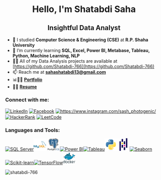 <h1 align="center">Hello, I'm Shatabdi Saha</h1>
<h2 align="center">Insightful Data Analyst</h2>

- 🔭 I studied **Computer Science & Engineering (CSE)** at **R.P. Shaha University**  
- 🌱 I’m currently learning **SQL, Excel, Power BI, Metabase, Tableau, Python, Machine Learning, NLP**  
- 👨‍💻 All of my Data Analysis projects are available at [https://github.com/Shatabdi-766](https://github.com/Shatabdi-766)  
- 📫 Reach me at **sahashatabdi13@gmail.com**
- 📊📑💼 **[Portfolio](https://shatport.netlify.app/)**
- 📑👔  **[Resume](https://snazzy-marigold-a6de0c.netlify.app/)**

<h3 align="left">Connect with me:</h3>
<p align="left">
  <a href="https://linkedin.com/in/shatabdi-saha/" target="blank"><img align="center" src="https://raw.githubusercontent.com/rahuldkjain/github-profile-readme-generator/master/src/images/icons/Social/linked-in-alt.svg" alt="LinkedIn" height="30" width="40" /></a>
  <a href="https://www.facebook.com/nirjona.tulip" target="blank"><img align="center" src="https://raw.githubusercontent.com/rahuldkjain/github-profile-readme-generator/master/src/images/icons/Social/facebook.svg" alt="Facebook" height="30" width="40" /></a>
  <a href="https://instagram.com/https://www.instagram.com/sash_photogenic/" target="blank"><img align="center" src="https://raw.githubusercontent.com/rahuldkjain/github-profile-readme-generator/master/src/images/icons/Social/instagram.svg" alt="https://www.instagram.com/sash_photogenic/" height="30" width="40" /></a>
<a href="https://www.hackerrank.com/sahashatabdi" target="blank"><img align="center" src="https://raw.githubusercontent.com/rahuldkjain/github-profile-readme-generator/master/src/images/icons/Social/hackerrank.svg" alt="HackerRank" height="30" width="40" /></a>
  <a href="https://leetcode.com/" target="blank"><img align="center" src="https://raw.githubusercontent.com/rahuldkjain/github-profile-readme-generator/master/src/images/icons/Social/leet-code.svg" alt="LeetCode" height="30" width="40" /></a>
</p>

<h3 align="left">Languages and Tools:</h3>
<p align="left">
<a href="https://www.microsoft.com/en-us/sql-server" target="_blank" rel="noreferrer"><img src="https://www.svgrepo.com/show/303229/microsoft-sql-server-logo.svg" alt="SQL Server" width="40" height="40" /></a><a href="https://www.mysql.com/" target="_blank" rel="noreferrer"><img src="https://raw.githubusercontent.com/devicons/devicon/master/icons/mysql/mysql-original-wordmark.svg" alt="MySQL" width="40" height="40" /></a> <a href="https://www.postgresql.org" target="_blank" rel="noreferrer"><img src="https://raw.githubusercontent.com/devicons/devicon/master/icons/postgresql/postgresql-original-wordmark.svg" alt="PostgreSQL" width="40" height="40" /></a><a href="https://app.powerbi.com/" target="_blank" rel="noreferrer"><img src="https://upload.wikimedia.org/wikipedia/commons/c/cf/New_Power_BI_Logo.svg" alt="Power BI" width="40" height="40" /></a><a href="https://www.tableau.com/" target="_blank" rel="noreferrer"><img src="https://upload.wikimedia.org/wikipedia/commons/thumb/4/4b/Tableau_Logo.png/600px-Tableau_Logo.png" alt="Tableau" width="40" height="40" /></a><a href="https://www.python.org" target="_blank" rel="noreferrer"><img src="https://raw.githubusercontent.com/devicons/devicon/master/icons/python/python-original.svg" alt="Python" width="40" height="40" /></a><a href="https://pandas.pydata.org/" target="_blank" rel="noreferrer"><img src="https://raw.githubusercontent.com/devicons/devicon/2ae2a900d2f041da66e950e4d48052658d850630/icons/pandas/pandas-original.svg" alt="Pandas" width="40" height="40" /></a><a href="https://seaborn.pydata.org/" target="_blank" rel="noreferrer"><img src="https://seaborn.pydata.org/_images/logo-mark-lightbg.svg" alt="Seaborn" width="40" height="40" /></a><a href="https://scikit-learn.org/" target="_blank" rel="noreferrer"><img src="https://upload.wikimedia.org/wikipedia/commons/0/05/Scikit_learn_logo_small.svg" alt="Scikit-learn" width="40" height="40" /></a><a href="https://www.tensorflow.org" target="_blank" rel="noreferrer"><img src="https://www.vectorlogo.zone/logos/tensorflow/tensorflow-icon.svg" alt="TensorFlow" width="40" height="40" /></a><a href="https://www.docker.com/" target="_blank" rel="noreferrer"><img src="https://raw.githubusercontent.com/devicons/devicon/master/icons/docker/docker-original-wordmark.svg" alt="Docker" width="40" height="40" /></a>
</p>

<p align="left">
  <img src="https://komarev.com/ghpvc/?username=shatabdi-766&label=Profile%20views&color=0e75b6&style=flat" alt="shatabdi-766" />
</p>
